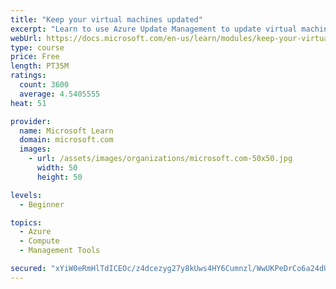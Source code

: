 ```yaml
---
title: "Keep your virtual machines updated"
excerpt: "Learn to use Azure Update Management to update virtual machines, verify agent connectivity, and use Azure Log Analytics in your cloud environment."
webUrl: https://docs.microsoft.com/en-us/learn/modules/keep-your-virtual-machines-updated/
type: course
price: Free
length: PT35M
ratings:
  count: 3600
  average: 4.5405555
heat: 51

provider:
  name: Microsoft Learn
  domain: microsoft.com
  images:
    - url: /assets/images/organizations/microsoft.com-50x50.jpg
      width: 50
      height: 50

levels:
  - Beginner

topics:
  - Azure
  - Compute
  - Management Tools

secured: "xYiW0eRmHlTdICEOc/z4dcezyg27y8kUws4HY6Cumnzl/WwUKPeDrCo6a24dUZUIInWoTH49L8OIUs8ZIiuCR0KkiZJNzvYYprcCCWphoT4CDCVXkQHKiQhzbcT86z9zQzgP/rWulLx/WL263P+i9npb7jn5NmUjzSwuAsMha15rAp5+W7NyvLDrRGBnmRr76DbZu8P9wdWf7Kn7fE8x52079f33iYfmezqymHqwBB+XgiSNYoNnJ+hu9INePmxaxb+73m35dkHCL+dHiWIPWliE9xtEFMHsanubkpRUoQwbrIeA321If5PCIfT0iNRoj+X6/cOuP6YYXcDHvqOxQDPUT7Dd2+6QbPAPJgIHn/9UCN+k48MtmUtfB8UjUT/asLscEOcJ247CWJbXJ0hN2j6i/r9AwCayWziw6yGud7c=;KNjIHnuIacvotzc/W88wEg=="
---
```


